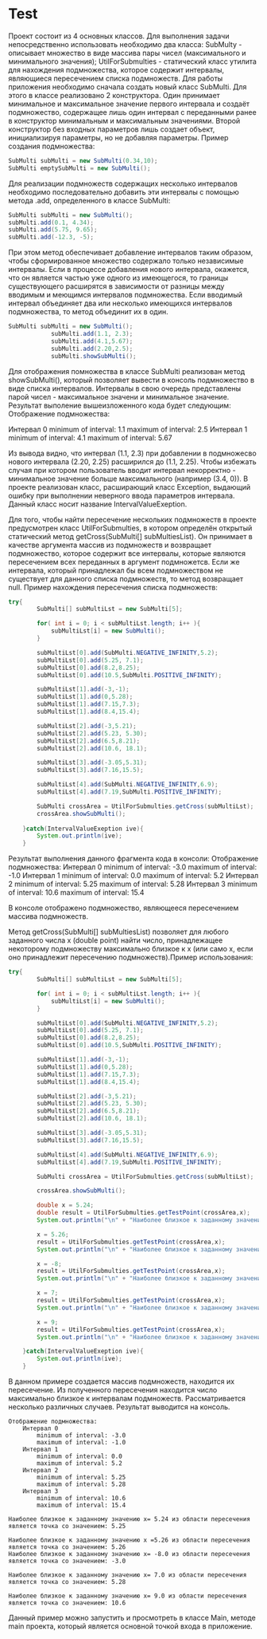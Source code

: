 # Test
Проект состоит из 4 основных классов. Для выполнения задачи непосредственно использовать необходимо два класса: SubMulty - описывает множество в виде массива пары чисел (максимального и минимального значения); UtilForSubmulties - статический класс утилита для нахождения подмножества, которое содержит интервалы, являющиеся пересечением списка подмножеств.
Для работы приложения необходимо сначала создать новый класс SubMulti. Для этого в классе реализовано 2 конструктора. Один принимает минимальное и максимальное значение первого интервала и создаёт подмножество, содержащее лишь один интервал с переданными ранее в конструктор минимальным и максимальным значениями. Второй конструктор без входных параметров лишь создает объект, инициализируя параметры, но не добавляя параметры.
Пример создания подмножества:
```java
SubMulti subMulti = new SubMulti(0.34,10);
SubMulti emptySubMulti = new SubMulti();
```
Для реализации подмножеств содержащих несколько интервалов необходимо последовательно добавить эти интервалы с помощью метода .add, определенного в классе SubMulti:
```java
SubMulti subMulti = new SubMulti();
subMulti.add(0.1, 4.34);
subMulti.add(5.75, 9.65);
subMulti.add(-12.3, -5);
```
При этом метод обеспечивает добавление интервалов таким образом, чтобы сформированное множество содержало только независимые интервалы. Если в процессе добавления нового интервала, окажется, что он является частью уже одного из имеющегося, то границы существующего расширятся в зависимости от разницы между вводимым и меющимся интервалов подмножества. Если вводимый интервал объединяет два или несколько имеющихся интервалов подмножества, то метод объединит их в один.
```java
SubMulti subMulti = new SubMulti();
    		subMulti.add(1.1, 2.3);
    		subMulti.add(4.1,5.67);
    		subMulti.add(2.20,2.5);
    		subMulti.showSubMulti();
```
Для отображения помножества в классе SubMulti реализован метод showSubMulti(), который позволяет вывести в консоль подмножество в виде списка интервалов. Интервалы в свою очередь представлены парой чисел - максимальное значени и минимальное значение. Результат выполение вышеизложенного кода будет следующим:
Отображение подмножества: 

Интервал 0
    minimum of interval: 1.1
    maximum of interval: 2.5
Интервал 1
    minimum of interval: 4.1
    maximum of interval: 5.67

Из вывода видно, что интервал (1.1, 2.3) при добавлении в подмножесво нового интервала (2.20, 2.25) расширился до (1.1, 2.25).
Чтобы избежать случая при котором пользователь вводит интервал некорректно - минимальное значение больше максимального (например (3.4, 0)). В проекте реализован класс, расширающий класс Exception, выдающий ошибку при выполнении неверного ввода параметров интервала. Данный класс носит название IntervalValueExeption.

Для того, чтобы найти пересечение нескольких подмножеств в проекте предусмотрен класс UtilForSubmulties, в котором определён открытый статический метод getCross(SubMulti[] subMultiesList). Он принимает в качестве аргумента массив из подмножеств и возвращает подмножество, которое содержит все интервалы, которые являются пересечением всех переданных в аргумент подмножетсв. Если же интервала, который принадлежал бы всем подмножеством не существует для данного списка подмножеств, то метод возвращает null.
Пример нахождения пересечения списка подмножеств:
```java
try{
	    SubMulti[] subMultiLst = new SubMulti[5];

	    for( int i = 0; i < subMultiLst.length; i++ ){
	    	subMultiLst[i] = new SubMulti();
		}

		subMultiLst[0].add(SubMulti.NEGATIVE_INFINITY,5.2);
		subMultiLst[0].add(5.25, 7.1);
		subMultiLst[0].add(8.2,8.25);
		subMultiLst[0].add(10.5,SubMulti.POSITIVE_INFINITY);

		subMultiLst[1].add(-3,-1);
		subMultiLst[1].add(0,5.28);
		subMultiLst[1].add(7.15,7.3);
		subMultiLst[1].add(8.4,15.4);

		subMultiLst[2].add(-3,5.21);
		subMultiLst[2].add(5.23, 5.30);
		subMultiLst[2].add(6.5,8.21);
		subMultiLst[2].add(10.6, 18.1);

		subMultiLst[3].add(-3.05,5.31);
		subMultiLst[3].add(7.16,15.5);

		subMultiLst[4].add(SubMulti.NEGATIVE_INFINITY,6.9);
		subMultiLst[4].add(7.19,SubMulti.POSITIVE_INFINITY);

		SubMulti crossArea = UtilForSubmulties.getCross(subMultiLst);
		crossArea.showSubMulti();
		
    }catch(IntervalValueExeption ive){
	    System.out.println(ive);
    }
```

Результат выполнения данного фрагмента кода в консоли:
Отображение подмножества: 
Интервал 0
    minimum of interval: -3.0
    maximum of interval: -1.0
Интервал 1
    minimum of interval: 0.0
    maximum of interval: 5.2
Интервал 2
    minimum of interval: 5.25
    maximum of interval: 5.28
Интервал 3
    minimum of interval: 10.6
    maximum of interval: 15.4

В консоле отображено подмножество, являющееся пересечением массива подмножеств.

Метод  getCross(SubMulti[] subMultiesList)  позволяет для любого заданного числа x (double point) найти число, принадлежащее некоторому подмножеству максимально близкое к x (или само x, если оно принадлежит пересечению подмножеств).Пример использования:
```java
try{
	    SubMulti[] subMultiLst = new SubMulti[5];

	    for( int i = 0; i < subMultiLst.length; i++ ){
	    	subMultiLst[i] = new SubMulti();
		}

		subMultiLst[0].add(SubMulti.NEGATIVE_INFINITY,5.2);
		subMultiLst[0].add(5.25, 7.1);
		subMultiLst[0].add(8.2,8.25);
		subMultiLst[0].add(10.5,SubMulti.POSITIVE_INFINITY);

		subMultiLst[1].add(-3,-1);
		subMultiLst[1].add(0,5.28);
		subMultiLst[1].add(7.15,7.3);
		subMultiLst[1].add(8.4,15.4);

		subMultiLst[2].add(-3,5.21);
		subMultiLst[2].add(5.23, 5.30);
		subMultiLst[2].add(6.5,8.21);
		subMultiLst[2].add(10.6, 18.1);

		subMultiLst[3].add(-3.05,5.31);
		subMultiLst[3].add(7.16,15.5);

		subMultiLst[4].add(SubMulti.NEGATIVE_INFINITY,6.9);
		subMultiLst[4].add(7.19,SubMulti.POSITIVE_INFINITY);

		SubMulti crossArea = UtilForSubmulties.getCross(subMultiLst);

		crossArea.showSubMulti();

		double x = 5.24;
		double result = UtilForSubmulties.getTestPoint(crossArea,x);
		System.out.println("\n" + "Наиболее близкое к заданному значению x= " + x + " из области пересечения является точка со значением: " + result);

		x = 5.26;
		result = UtilForSubmulties.getTestPoint(crossArea,x);
		System.out.println("\n" + "Наиболее близкое к заданному значению x =" + x +" из области пересечения является точка со значением: " + result);

		x = -8;
		result = UtilForSubmulties.getTestPoint(crossArea,x);
		System.out.println("\n" + "Наиболее близкое к заданному значению x= " + x + " из области пересечения является точка со значением: " + result);

		x = 7;
		result = UtilForSubmulties.getTestPoint(crossArea,x);
		System.out.println("\n" + "Наиболее близкое к заданному значению x= " + x + " из области пересечения является точка со значением: " + result);

		x = 9;
		result = UtilForSubmulties.getTestPoint(crossArea,x);
		System.out.println("\n" + "Наиболее близкое к заданному значению x= " + x + " из области пересечения является точка со значением: " + result);

    }catch(IntervalValueExeption ive){
	    System.out.println(ive);
    }
```

В данном примере создается массив подмножеств, находится их пересечение. Из полученного пересечения находится число максимально близкое к интервалам подмножеств. Рассматривается несколько различных случаев. Результат выводится на консоль.

    Отображение подмножества: 
        Интервал 0
            minimum of interval: -3.0
            maximum of interval: -1.0
        Интервал 1
            minimum of interval: 0.0
            maximum of interval: 5.2
        Интервал 2
            minimum of interval: 5.25
            maximum of interval: 5.28
        Интервал 3
            minimum of interval: 10.6
            maximum of interval: 15.4

    Наиболее близкое к заданному значению x= 5.24 из области пересечения является точка со значением: 5.25

    Наиболее близкое к заданному значению x =5.26 из области пересечения является точка со значением: 5.26  
    Наиболее близкое к заданному значению x= -8.0 из области пересечения является точка со значением: -3.0

    Наиболее близкое к заданному значению x= 7.0 из области пересечения является точка со значением: 5.28

    Наиболее близкое к заданному значению x= 9.0 из области пересечения является точка со значением: 10.6
    
Данный пример можно запустить и просмотреть в классе Main, методе main проекта, который является основной точкой входа в приложение.



